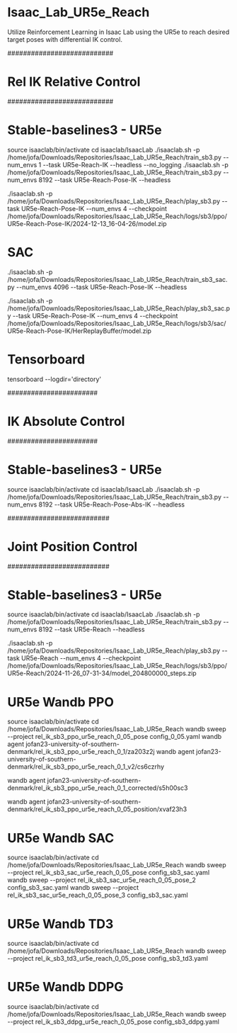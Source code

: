 # Isaac_Lab_UR5e_Reach
Utilize Reinforcement Learning in Isaac Lab using the UR5e to reach desired target poses with differential IK control. 



###########################
# Rel IK Relative Control #
###########################

# Stable-baselines3 - UR5e

source isaaclab/bin/activate
cd isaaclab/IsaacLab
./isaaclab.sh -p /home/jofa/Downloads/Repositories/Isaac_Lab_UR5e_Reach/train_sb3.py --num_envs 1 --task UR5e-Reach-IK --headless --no_logging
./isaaclab.sh -p /home/jofa/Downloads/Repositories/Isaac_Lab_UR5e_Reach/train_sb3.py --num_envs 8192 --task UR5e-Reach-Pose-IK --headless


./isaaclab.sh -p /home/jofa/Downloads/Repositories/Isaac_Lab_UR5e_Reach/play_sb3.py --task UR5e-Reach-Pose-IK --num_envs 4 --checkpoint /home/jofa/Downloads/Repositories/Isaac_Lab_UR5e_Reach/logs/sb3/ppo/UR5e-Reach-Pose-IK/2024-12-13_16-04-26/model.zip


# SAC
./isaaclab.sh -p /home/jofa/Downloads/Repositories/Isaac_Lab_UR5e_Reach/train_sb3_sac.py --num_envs 4096 --task UR5e-Reach-Pose-IK --headless

./isaaclab.sh -p /home/jofa/Downloads/Repositories/Isaac_Lab_UR5e_Reach/play_sb3_sac.py --task UR5e-Reach-Pose-IK --num_envs 4 --checkpoint /home/jofa/Downloads/Repositories/Isaac_Lab_UR5e_Reach/logs/sb3/sac/UR5e-Reach-Pose-IK/HerReplayBuffer/model.zip

# Tensorboard
tensorboard --logdir='directory'




#######################
# IK Absolute Control #
#######################

# Stable-baselines3 - UR5e

source isaaclab/bin/activate
cd isaaclab/IsaacLab
./isaaclab.sh -p /home/jofa/Downloads/Repositories/Isaac_Lab_UR5e_Reach/train_sb3.py --num_envs 8192 --task UR5e-Reach-Pose-Abs-IK --headless





##########################
# Joint Position Control #
##########################

# Stable-baselines3 - UR5e

source isaaclab/bin/activate
cd isaaclab/IsaacLab
./isaaclab.sh -p /home/jofa/Downloads/Repositories/Isaac_Lab_UR5e_Reach/train_sb3.py --num_envs 8192 --task UR5e-Reach --headless

./isaaclab.sh -p /home/jofa/Downloads/Repositories/Isaac_Lab_UR5e_Reach/play_sb3.py --task UR5e-Reach --num_envs 4 --checkpoint /home/jofa/Downloads/Repositories/Isaac_Lab_UR5e_Reach/logs/sb3/ppo/UR5e-Reach/2024-11-26_07-31-34/model_204800000_steps.zip


# UR5e Wandb PPO
source isaaclab/bin/activate
cd /home/jofa/Downloads/Repositories/Isaac_Lab_UR5e_Reach
wandb sweep --project rel_ik_sb3_ppo_ur5e_reach_0_05_pose config_0_05.yaml
wandb agent jofan23-university-of-southern-denmark/rel_ik_sb3_ppo_ur5e_reach_0_1/za203z2j
wandb agent jofan23-university-of-southern-denmark/rel_ik_sb3_ppo_ur5e_reach_0_1_v2/cs6czrhy

wandb agent jofan23-university-of-southern-denmark/rel_ik_sb3_ppo_ur5e_reach_0_1_corrected/s5h00sc3

wandb agent jofan23-university-of-southern-denmark/rel_ik_sb3_ppo_ur5e_reach_0_05_position/xvaf23h3



# UR5e Wandb SAC
source isaaclab/bin/activate
cd /home/jofa/Downloads/Repositories/Isaac_Lab_UR5e_Reach
wandb sweep --project rel_ik_sb3_sac_ur5e_reach_0_05_pose config_sb3_sac.yaml
wandb sweep --project rel_ik_sb3_sac_ur5e_reach_0_05_pose_2 config_sb3_sac.yaml
wandb sweep --project rel_ik_sb3_sac_ur5e_reach_0_05_pose_3 config_sb3_sac.yaml




# UR5e Wandb TD3
source isaaclab/bin/activate
cd /home/jofa/Downloads/Repositories/Isaac_Lab_UR5e_Reach
wandb sweep --project rel_ik_sb3_td3_ur5e_reach_0_05_pose config_sb3_td3.yaml


# UR5e Wandb DDPG
source isaaclab/bin/activate
cd /home/jofa/Downloads/Repositories/Isaac_Lab_UR5e_Reach
wandb sweep --project rel_ik_sb3_ddpg_ur5e_reach_0_05_pose config_sb3_ddpg.yaml